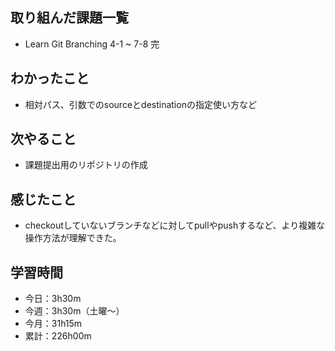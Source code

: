  ## 取り組んだ課題一覧
- Learn Git Branching 4-1 ~ 7-8 完
## わかったこと
- 相対パス、引数でのsourceとdestinationの指定使い方など
## 次やること
- 課題提出用のリポジトリの作成
## 感じたこと
- checkoutしていないブランチなどに対してpullやpushするなど、より複雑な操作方法が理解できた。
## 学習時間
- 今日：3h30m
- 今週：3h30m（土曜〜）
- 今月：31h15m
- 累計：226h00m